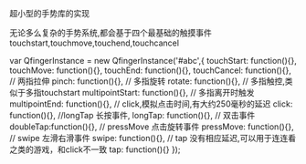 超小型的手势库的实现

无论多么复杂的手势系统,都会基于四个最基础的触摸事件touchstart,touchmove,touchend,touchcancel


var QfingerInstance = new QfingerInstance('#abc',{
    touchStart: function(){},
    touchMove: function(){},
    touchEnd: function(){},
    touchCancel: function(){},
    // 两指拉伸
    pinch: function(){},
    // 多指旋转
    rotate: function(){},
    // 多指触控,类似于多指touchstart
    multipointStart: function(){},
    // 多指离开时触发
    multipointEnd: function(){},
    // click,模拟点击时间,有大约250毫秒的延迟
    click: function(){},
    //longTap 长按事件,
    longTap: function(){},
    // 双击事件 
    doubleTap:function(){},
    // pressMove 点击旋转事件
    pressMove: function(){},
    // swipe 左滑右滑事件
    swipe: function(){},
    // tap 没有相应延迟,可以用于连连看之类的游戏，和click不一致
    tap: function(){}
});
